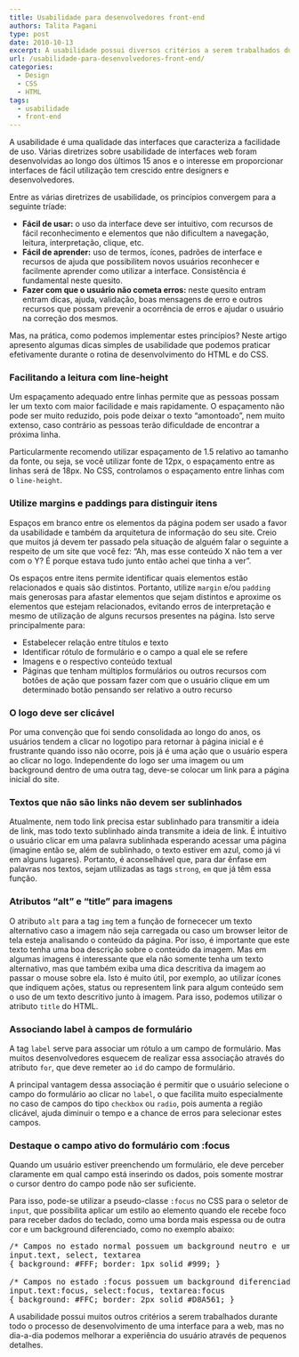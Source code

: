 ```yaml
---
title: Usabilidade para desenvolvedores front-end
authors: Talita Pagani
type: post
date: 2010-10-13
excerpt: A usabilidade possui diversos critérios a serem trabalhados durante todo o processo de desenvolvimento de uma interface, mas no dia-a-dia podemos melhorar a experiência do usuário através de pequenos detalhes.
url: /usabilidade-para-desenvolvedores-front-end/
categories:
  - Design
  - CSS
  - HTML
tags:
  - usabilidade
  - front-end
---
```

A usabilidade é uma qualidade das interfaces que caracteriza a facilidade de uso. Várias diretrizes sobre usabilidade de interfaces web foram desenvolvidas ao longo dos últimos 15 anos e o interesse em proporcionar interfaces de fácil utilização tem crescido entre designers e desenvolvedores.
  
Entre as várias diretrizes de usabilidade, os princípios convergem para a seguinte tríade:

  * **Fácil de usar:** o uso da interface deve ser intuitivo, com recursos de fácil reconhecimento e elementos que não dificultem a navegação, leitura, interpretação, clique, etc.
  * **Fácil de aprender:** uso de termos, ícones, padrões de interface e recursos de ajuda que possibilitem novos usuários reconhecer e facilmente aprender como utilizar a interface. Consistência é fundamental neste quesito.
  * **Fazer com que o usuário não cometa erros:** neste quesito entram entram dicas, ajuda, validação, boas mensagens de erro e outros recursos que possam prevenir a ocorrência de erros e ajudar o usuário na correção dos mesmos.

Mas, na prática, como podemos implementar estes princípios? Neste artigo apresento algumas dicas simples de usabilidade que podemos praticar efetivamente durante o rotina de desenvolvimento do HTML e do CSS.

### Facilitando a leitura com line-height

Um espaçamento adequado entre linhas permite que as pessoas possam ler um texto com maior facilidade e mais rapidamente. O espaçamento não pode ser muito reduzido, pois pode deixar o texto &#8220;amontoado&#8221;, nem muito extenso, caso contrário as pessoas terão dificuldade de encontrar a próxima linha.
  
Particularmente recomendo utilizar espaçamento de 1.5 relativo ao tamanho da fonte, ou seja, se você utilizar fonte de 12px, o espaçamento entre as linhas será de 18px. No CSS, controlamos o espaçamento entre linhas com o `line-height`.

### Utilize margins e paddings para distinguir itens

Espaços em branco entre os elementos da página podem ser usado a favor da usabilidade e também da arquitetura de informação do seu site. Creio que muitos já devem ter passado pela situação de alguém falar o seguinte a respeito de um site que você fez: &#8220;Ah, mas esse conteúdo X não tem a ver com o Y? É porque estava tudo junto então achei que tinha a ver&#8221;.
  
Os espaços entre itens permite identificar quais elementos estão relacionados e quais são distintos. Portanto, utilize `margin` e/ou `padding` mais generosas para afastar elementos que sejam distintos e aproxime os elementos que estejam relacionados, evitando erros de interpretação e mesmo de utilização de alguns recursos presentes na página. Isto serve principalmente para:

  * Estabelecer relação entre títulos e texto
  * Identificar rótulo de formulário e o campo a qual ele se refere
  * Imagens e o respectivo conteúdo textual
  * Páginas que tenham múltiplos formulários ou outros recursos com botões de ação que possam fazer com que o usuário clique em um determinado botão pensando ser relativo a outro recurso

### O logo deve ser clicável

Por uma convenção que foi sendo consolidada ao longo do anos, os usuários tendem a clicar no logotipo para retornar à página inicial e é frustrante quando isso não ocorre, pois já é uma ação que o usuário espera ao clicar no logo. Independente do logo ser uma imagem ou um background dentro de uma outra tag, deve-se colocar um link para a página inicial do site.

### Textos que não são links não devem ser sublinhados

Atualmente, nem todo link precisa estar sublinhado para transmitir a ideia de link, mas todo texto sublinhado ainda transmite a ideia de link. É intuitivo o usuário clicar em uma palavra sublinhada esperando acessar uma página (imagine então se, além de sublinhado, o texto estiver em azul, como já vi em alguns lugares). Portanto, é aconselhável que, para dar ênfase em palavras nos textos, sejam utilizadas as tags `strong`, `em` que já têm essa função.

### Atributos &#8220;alt&#8221; e &#8220;title&#8221; para imagens

O atributo `alt` para a tag `img` tem a função de fornececer um texto alternativo caso a imagem não seja carregada ou caso um browser leitor de tela esteja analisando o conteúdo da página. Por isso, é importante que este texto tenha uma boa descrição sobre o conteúdo da imagem. Mas em algumas imagens é interessante que ela não somente tenha um texto alternativo, mas que também exiba uma dica descritiva da imagem ao passar o mouse sobre ela. Isto é muito útil, por exemplo, ao utilizar ícones que indiquem ações, status ou representem link para algum conteúdo sem o uso de um texto descritivo junto à imagem. Para isso, podemos utilizar o atributo `title` do HTML.

### Associando label à campos de formulário

A tag `label` serve para associar um rótulo a um campo de formulário. Mas muitos desenvolvedores esquecem de realizar essa associação através do atributo `for`, que deve remeter ao `id` do campo de formulário.
  
A principal vantagem dessa associação é permitir que o usuário selecione o campo do formulário ao clicar no `label`, o que facilita muito especialmente no caso de campos do tipo `checkbox` ou `radio`, pois aumenta a região clicável, ajuda diminuir o tempo e a chance de erros para selecionar estes campos.

### Destaque o campo ativo do formulário com :focus

Quando um usuário estiver preenchendo um formulário, ele deve perceber claramente em qual campo está inserindo os dados, pois somente mostrar o cursor dentro do campo pode não ser suficiente.
  
Para isso, pode-se utilizar a pseudo-classe `:focus` no CSS para o seletor de `input`, que possibilita aplicar um estilo ao elemento quando ele recebe foco para receber dados do teclado, como uma borda mais espessa ou de outra cor e um background diferenciado, como no exemplo abaixo:

<pre lang="css">/* Campos no estado normal possuem um background neutro e uma borda clara */
input.text, select, textarea
{ background: #FFF; border: 1px solid #999; }

/* Campos no estado :focus possuem um background diferenciado e uma borda de maior destaque */
input.text:focus, select:focus, textarea:focus
{ background: #FFC; border: 2px solid #D8A561; }</pre>

A usabilidade possui muitos outros critérios a serem trabalhados durante todo o processo de desenvolvimento de uma interface para a web, mas no dia-a-dia podemos melhorar a experiência do usuário através de pequenos detalhes.